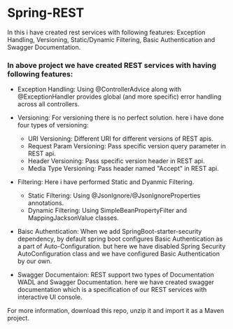 # Spring-REST
In this i have created rest services with following features: Exception Handling, Versioning, Static/Dynamic Filtering, Basic Authentication and Swagger Documentation. 

### In above project we have created REST services with having following features:
- Exception Handling: Using @ControllerAdvice along with @ExceptionHandler provides global (and more specific) error handling across all controllers.

- Versioning: For versioning there is no perfect solution. here i have done four types of versioning:
  - URI Versioning: Different URI for different versions of REST apis.
  - Request Param Versioning: Pass specific version query parameter in REST api.
  - Header Versioning: Pass specific version header in REST api.
  - Media Type Versioning: Pass header named "Accept" in REST api.

- Filtering: Here i have performed Static and Dyanmic Filtering.
  - Static Filtering: Using @JsonIgnore/@JsonIgnoreProperties annotations.
  - Dynamic Filtering: Using SimpleBeanPropertyFilter and MappingJacksonValue classes.
 
- Baisc Authentication: When we add SpringBoot-starter-security dependency, by default spring boot configures Basic Authentication as a part of Auto-Configuration. but here we have disabled Spring Security AutoConfiguration class and we have configured Basic Authentication by our own.

- Swagger Documentaion: REST support two types of Documentation WADL and Swagger Documentation. here we have created swagger documentation which is a specification of our REST services with interactive UI console.

For more information, download this repo, unzip it and import it as a Maven project.
